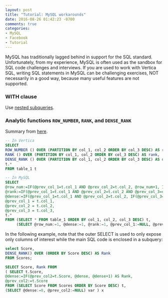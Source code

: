 ```yaml
---
layout: post
title: "Tutorial: MySQL workarounds"
date: 2016-08-26 01:42:23 -0700
comments: true
categories: 
- MySQL
- Facebook
- Tutorial
---
```


MySQL has traditionally lagged behind in support for the SQL standard. 
Unfortunately, from my experience, MySQL is often used as the sandbox for SQL code challenges and interviews. 
If you are used to work with Vertica SQL, writing SQL statements in MySQL can be challenging exercises, NOT necessarily in a good way, because many useful features are not supported.

<!--more-->

### WITH clause

Use [nested subqueries](http://tdongsi.github.io/blog/2016/08/17/analytic-functions-in-mysql/).

### Analytic functions `ROW_NUMBER`, `RANK`, and `DENSE_RANK`

Summary from [here](http://tdongsi.github.io/blog/2016/08/17/analytic-functions-in-mysql/).

``` sql ROW_NUMBER, RANK, and DENSE_RANK functions in MySQL
-- In Vertica
SELECT
ROW_NUMBER () OVER (PARTITION BY col_1, col_2 ORDER BY col_3 DESC) AS row_number,
RANK () OVER (PARTITION BY col_1, col_2 ORDER BY col_3 DESC) AS rank,
DENSE_RANK () OVER (PARTITION BY col_1, col_2 ORDER BY col_3 DESC) AS dense_rank,
t.*
FROM table_1 t

-- In MySQL
SELECT
@row_num:=IF(@prev_col_1=t.col_1 AND @prev_col_2=t.col_2, @row_num+1, 1) AS row_number,
@rank:=IF(@prev_col_1=t.col_1 AND @prev_col_2=t.col_2 AND @prev_col_3=col_3, @rank, @row_num) AS rank,
@dense:=IF(@prev_col_1=t.col_1 AND @prev_col_2=t.col_2, IF(@prev_col_3=col_3, @dense, @dense+1), 1) AS dense_rank,
@prev_col_1 = t.col_1,
@prev_col_2 = t.col_2,
@prev_col_3 = t.col_3,
t.*
FROM (SELECT * FROM table_1 ORDER BY col_1, col_2, col_3 DESC) t,
     (SELECT @row_num:=1, @dense:=1, @rank:=1, @prev_col_1:=NULL, @prev_col_2:=NULL, @prev_col_3:=NULL) var
```

In the following example, note that the outer SELECT is used to only expose only columns of interest while the main SQL code is enclosed in a subquery:

``` sql Solution in Vertica SQL
select Score,
DENSE_RANK() OVER (ORDER BY Score DESC) AS Rank
FROM Scores;
```

``` sql Solution in MySQL
SELECT Score, Rank FROM
( SELECT t.Score,
@dense:=IF(@prev_col2=t.Score, @dense, @dense+1) AS Rank,
@prev_col2:=t.Score
FROM (SELECT Score FROM Scores ORDER BY Score DESC) t,
(SELECT @dense:=0, @prev_col2:=NULL) var ) x
```